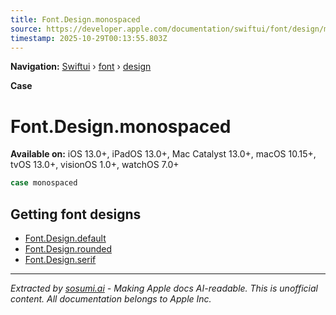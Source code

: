 ```yaml
---
title: Font.Design.monospaced
source: https://developer.apple.com/documentation/swiftui/font/design/monospaced
timestamp: 2025-10-29T00:13:55.803Z
---
```


**Navigation:** [Swiftui](/documentation/swiftui) › [font](/documentation/swiftui/font) › [design](/documentation/swiftui/font/design)

**Case**

# Font.Design.monospaced

**Available on:** iOS 13.0+, iPadOS 13.0+, Mac Catalyst 13.0+, macOS 10.15+, tvOS 13.0+, visionOS 1.0+, watchOS 7.0+

```swift
case monospaced
```

## Getting font designs

- [Font.Design.default](/documentation/swiftui/font/design/default)
- [Font.Design.rounded](/documentation/swiftui/font/design/rounded)
- [Font.Design.serif](/documentation/swiftui/font/design/serif)

---

*Extracted by [sosumi.ai](https://sosumi.ai) - Making Apple docs AI-readable.*
*This is unofficial content. All documentation belongs to Apple Inc.*
